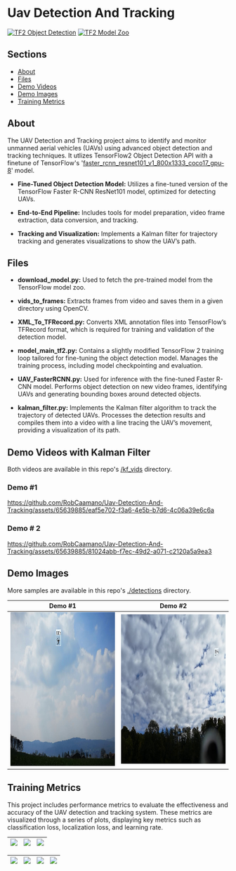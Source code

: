 # Uav Detection And Tracking
<a href="https://github.com/tensorflow/models/tree/master/research/object_detection" target="_parent"><img src="https://img.shields.io/badge/TensorFlow-2.2-FF6F00?logo=tensorflow" alt="TF2 Object Detection"/></a>
<a href="https://github.com/tensorflow/models/blob/master/research/object_detection/g3doc/tf2_detection_zoo.md" target="_parent"><img src="https://img.shields.io/badge/TensorFlow-2.2-FF6F00?logo=tensorflow" alt="TF2 Model Zoo"/></a>

## Sections

- [About](#about)
- [Files](#files)
- [Demo Videos](#demo-kalman)
- [Demo Images](#demo)
- [Training Metrics](#metrics)

## About <a id="about"></a>

The UAV Detection and Tracking project aims to identify and monitor unmanned aerial vehicles (UAVs) using advanced object detection and tracking techniques. It utlizes TensorFlow2 Object Detection API with a finetune of TensorFlow's '[faster_rcnn_resnet101_v1_800x1333_coco17_gpu-8](https://github.com/tensorflow/models/blob/master/research/object_detection/configs/tf2/faster_rcnn_resnet101_v1_800x1333_coco17_gpu-8.config)' model.

- **Fine-Tuned Object Detection Model:** Utilizes a fine-tuned version of the TensorFlow Faster R-CNN ResNet101 model, optimized for detecting UAVs.

- **End-to-End Pipeline:** Includes tools for model preparation, video frame extraction, data conversion, and tracking.

- **Tracking and Visualization:** Implements a Kalman filter for trajectory tracking and generates visualizations to show the UAV’s path.

## Files <a id="files"></a>

- **download_model.py:** Used to fetch the pre-trained model from the TensorFlow model zoo.

- **vids_to_frames:** Extracts frames from video and saves them in a given directory using OpenCV.

- **XML_To_TFRecord.py:** Converts XML annotation files into TensorFlow’s TFRecord format, which is required for training and validation of the detection model.

- **model_main_tf2.py:** Contains a slightly modified TensorFlow 2 training loop tailored for fine-tuning the object detection model. Manages the training process, including model checkpointing and evaluation.

- **UAV_FasterRCNN.py:** Used for inference with the fine-tuned Faster R-CNN model. Performs object detection on new video frames, identifying UAVs and generating bounding boxes around detected objects.

- **kalman_filter.py:** Implements the Kalman filter algorithm to track the trajectory of detected UAVs. Processes the detection results and compiles them into a video with a line tracing the UAV’s movement, providing a visualization of its path.


## Demo Videos with Kalman Filter <a id="demo-kalman"></a>

Both videos are available in this repo's [/kf_vids](https://github.com/RobCaamano/Uav-Detection-And-Tracking/tree/main/kf_vids) directory.

### Demo #1

https://github.com/RobCaamano/Uav-Detection-And-Tracking/assets/65639885/eaf5e702-f3a6-4e5b-b7d6-4c06a39e6c6a

### Demo # 2

https://github.com/RobCaamano/Uav-Detection-And-Tracking/assets/65639885/81024abb-f7ec-49d2-a071-c2120a5a9ea3


## Demo Images <a id="demo"></a>

More samples are available in this repo's [./detections](https://github.com/RobCaamano/Uav-Detection-And-Tracking/tree/main/detections) directory.

| Demo #1 | Demo #2 |
| -------- | ------- |
| <img src="https://github.com/RobCaamano/Uav-Detection-And-Tracking/blob/main/detections/frame_0.jpg" width="600" height="350" /> | <img src="https://github.com/RobCaamano/Uav-Detection-And-Tracking/blob/main/detections/frame_7547.jpg" width="600" height="340" /> |

## Training Metrics <a id="metrics"></a>

This project includes performance metrics to evaluate the effectiveness and accuracy of the UAV detection and tracking system. These metrics are visualized through a series of plots, displaying key metrics such as classification loss, localization loss, and learning rate. 

| <img src="https://github.com/user-attachments/assets/1780815b-1a01-40b1-a089-492662389c1e" height="250" /> | <img src="https://github.com/user-attachments/assets/b3b61926-e036-4899-b139-ad2060861767" height="250" /> | <img src="https://github.com/user-attachments/assets/8d683de1-b3b5-4ee0-974c-94acf6dc50df" height="250" /> | 
| -------- | ------- | ------- |

| <img src="https://github.com/user-attachments/assets/68f2ef66-22e3-4eaa-9217-44f526838e1a" height="220" /> | <img src="https://github.com/user-attachments/assets/1db79ff8-b13e-4c02-84aa-e3d5e8c27a2e" height="220" /> | <img src="https://github.com/user-attachments/assets/a1e02a5d-4df0-44c7-b62b-43caece245cf" height="220" /> | <img src="https://github.com/user-attachments/assets/8adae839-bd45-4f52-b98e-f53b2c5fc1c1" height="220" /> |
| ------- | ------- | ------- | ------- |
